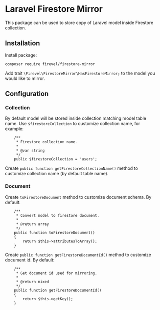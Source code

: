 # Laravel Firestore Mirror

This package can be used to store copy of Laravel model inside Firestore collection.

## Installation

Install package:
```
composer require firevel/firestore-mirror
```

Add trait `\Firevel\FirestoreMirror\HasFirestoreMirror;` to the model you would like to mirror.


## Configuration

### Collection

By default model will be stored inside collection matching model table name. Use `$firestoreCollection` to customize collection name, for example:
```
    /**
     * Firestore collection name.
     *
     * @var string
     */
    public $firestoreCollection = 'users';
```

Create `public function getFirestoreCollectionName()` method to customize collection name (by default table name).

### Document

Create `toFirestoreDocument` method to customize document schema. By default:
```
    /**
     * Convert model to firestore document.
     *
     * @return array
     */
    public function toFirestoreDocument()
    {
        return $this->attributesToArray();
    }
```

Create `public function getFirestoreDocumentId()` method to customize document id. By default:
```
    /**
     * Get document id used for mirroring.
     *
     * @return mixed
     */
    public function getFirestoreDocumentId()
    {
        return $this->getKey();
    }
```
